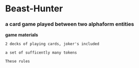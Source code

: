 # Beast-Hunter
### a card game played between two alphaform entities
__game materials__

	2 decks of playing cards, joker's included
	
	a set of sufficently many tokens
	
	These rules

